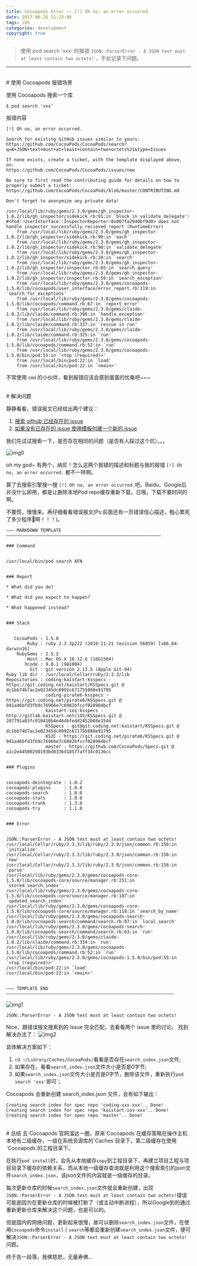 ```yaml
---
title: Cocoapods Error —— [!] Oh no, an error occurred.
date: 2017-06-26 11:23:06
tags: iOS
categories: development
copyright: true
---
```


> 使用 pod search 'xxx' 时报错 `JSON::ParserError - A JSON text must at least contain two octets!` ，于此记录下问题。

<!--more-->

---

<br/>
# 使用 Cocoapods 报错场景

使用 Cocoapods 搜索一个库
```
$ pod search 'xxx'
```

报错内容
```
[!] Oh no, an error occurred.

Search for existing GitHub issues similar to yours:
https://github.com/CocoaPods/CocoaPods/search?q=A+JSON+text+must+at+least+contain+two+octets%21&type=Issues

If none exists, create a ticket, with the template displayed above, on:
https://github.com/CocoaPods/CocoaPods/issues/new

Be sure to first read the contributing guide for details on how to properly submit a ticket:
https://github.com/CocoaPods/CocoaPods/blob/master/CONTRIBUTING.md

Don't forget to anonymize any private data!

/usr/local/lib/ruby/gems/2.3.0/gems/gh_inspector-1.0.2/lib/gh_inspector/sidekick.rb:91:in `block in validate_delegate': #<Pod::UserInterface::InspectorReporter:0x007fa2940bf9d0> does not handle inspector_successfully_recieved_report (RuntimeError)
	from /usr/local/lib/ruby/gems/2.3.0/gems/gh_inspector-1.0.2/lib/gh_inspector/sidekick.rb:90:in `each'
	from /usr/local/lib/ruby/gems/2.3.0/gems/gh_inspector-1.0.2/lib/gh_inspector/sidekick.rb:90:in `validate_delegate'
	from /usr/local/lib/ruby/gems/2.3.0/gems/gh_inspector-1.0.2/lib/gh_inspector/sidekick.rb:20:in `search'
	from /usr/local/lib/ruby/gems/2.3.0/gems/gh_inspector-1.0.2/lib/gh_inspector/inspector.rb:65:in `search_query'
	from /usr/local/lib/ruby/gems/2.3.0/gems/gh_inspector-1.0.2/lib/gh_inspector/inspector.rb:59:in `search_exception'
	from /usr/local/lib/ruby/gems/2.3.0/gems/cocoapods-1.5.0/lib/cocoapods/user_interface/error_report.rb:119:in `search_for_exceptions'
	from /usr/local/lib/ruby/gems/2.3.0/gems/cocoapods-1.5.0/lib/cocoapods/command.rb:67:in `report_error'
	from /usr/local/lib/ruby/gems/2.3.0/gems/claide-1.0.2/lib/claide/command.rb:396:in `handle_exception'
	from /usr/local/lib/ruby/gems/2.3.0/gems/claide-1.0.2/lib/claide/command.rb:337:in `rescue in run'
	from /usr/local/lib/ruby/gems/2.3.0/gems/claide-1.0.2/lib/claide/command.rb:325:in `run'
	from /usr/local/lib/ruby/gems/2.3.0/gems/cocoapods-1.5.0/lib/cocoapods/command.rb:52:in `run'
	from /usr/local/lib/ruby/gems/2.3.0/gems/cocoapods-1.5.0/bin/pod:55:in `<top (required)>'
	from /usr/local/bin/pod:22:in `load'
	from /usr/local/bin/pod:22:in `<main>'
```

不常使用 `cmd` 的小伙伴，看到报错应该会感到蛋蛋的忧桑吧~~~

<br/>
# 解决问题

静静看看，错误报文已经给出两个建议：
1. [搜索 github 已经存在的 issue](https://github.com/CocoaPods/CocoaPods/search?q=A+JSON+text+must+at+least+contain+two+octets%21&type=Issues)
2. [如果没有已存在的 issue 使用模板创建一个新的 issue](https://github.com/CocoaPods/CocoaPods/issues/new)

我们先试试搜索一下，是否存在相同的问题（是否有人踩过这个坑）。。。

![img0](/resourse/iOS/Cocoapods/0.png)

oh my god~ 有两个，纳尼！怎么这两个报错的描述和标题与我的报错 `[!] Oh no, an error occurred.` 都不一样啊。

算了去搜索引擎搜一搜 `[!] Oh no, an error occurred.`吧，Baidu、Google后并没什么卵用，都是让删除本地Pod repo缓存重新下载，日哦，下载不要时间的啊。

不要慌，慢慢来。再仔细看看错误报文(Ps:前面还有一页错误信心描述，粗心累死了多少程序🐒啊！！！)。
```
――― MARKDOWN TEMPLATE ―――――――――――――――――――――――――――――――――――――――――――――――――――――――――――

### Command


/usr/local/bin/pod search AFN


### Report

* What did you do?

* What did you expect to happen?

* What happened instead?


### Stack


   CocoaPods : 1.5.0
        Ruby : ruby 2.3.3p222 (2016-11-21 revision 56859) [x86_64-darwin16]
    RubyGems : 2.5.2
        Host : Mac OS X 10.12.6 (16G1504)
       Xcode : 9.0.1 (9A1004)
         Git : git version 2.13.5 (Apple Git-94)
Ruby lib dir : /usr/local/Cellar/ruby/2.3.3/lib
Repositories : coding-kaistart-ksspecs - https://git.coding.net/kaistart/KSSpecs.git @ dc1bb74b7ac2e82345dc0992c671755888e91795
               coding-pirate6-ksspecs - https://git.coding.net/pirate6/KSSpecs.git @ 941a46bfd3fb9c76966e7c6982bfccf028984bcf
               kaistart-ios-ksspecs - http://gitlab.kaistart.net/iOS/KSSpecs.git @ 207791a83fc010410b4e46dbfedd2452068e154d
               KSSpecs - git@git.coding.net:kaistart/KSSpecs.git @ dc1bb74b7ac2e82345dc0992c671755888e91795
               KSZC - https://git.coding.net/pirate6/KSSpecs.git @ 941a46bfd3fb9c76966e7c6982bfccf028984bcf
               master - https://github.com/CocoaPods/Specs.git @ a1c2e4450029d193bd8336d18577aff34c0136cc


### Plugins


cocoapods-deintegrate : 1.0.2
cocoapods-plugins     : 1.0.0
cocoapods-search      : 1.0.0
cocoapods-stats       : 1.0.0
cocoapods-trunk       : 1.3.0
cocoapods-try         : 1.1.0


### Error


JSON::ParserError - A JSON text must at least contain two octets!
/usr/local/Cellar/ruby/2.3.3/lib/ruby/2.3.0/json/common.rb:156:in `initialize'
/usr/local/Cellar/ruby/2.3.3/lib/ruby/2.3.0/json/common.rb:156:in `new'
/usr/local/Cellar/ruby/2.3.3/lib/ruby/2.3.0/json/common.rb:156:in `parse'
/usr/local/lib/ruby/gems/2.3.0/gems/cocoapods-core-1.5.0/lib/cocoapods-core/source/manager.rb:251:in `stored_search_index'
/usr/local/lib/ruby/gems/2.3.0/gems/cocoapods-core-1.5.0/lib/cocoapods-core/source/manager.rb:187:in `updated_search_index'
/usr/local/lib/ruby/gems/2.3.0/gems/cocoapods-core-1.5.0/lib/cocoapods-core/source/manager.rb:118:in `search_by_name'
/usr/local/lib/ruby/gems/2.3.0/gems/cocoapods-search-1.0.0/lib/cocoapods-search/command/search.rb:87:in `local_search'
/usr/local/lib/ruby/gems/2.3.0/gems/cocoapods-search-1.0.0/lib/cocoapods-search/command/search.rb:63:in `run'
/usr/local/lib/ruby/gems/2.3.0/gems/claide-1.0.2/lib/claide/command.rb:334:in `run'
/usr/local/lib/ruby/gems/2.3.0/gems/cocoapods-1.5.0/lib/cocoapods/command.rb:52:in `run'
/usr/local/lib/ruby/gems/2.3.0/gems/cocoapods-1.5.0/bin/pod:55:in `<top (required)>'
/usr/local/bin/pod:22:in `load'
/usr/local/bin/pod:22:in `<main>'


――― TEMPLATE END ――――――――――――――――――――――――――――――――――――――――――――――――――――――――――――――――
```

![img1](/resourse/iOS/Cocoapods/1.jpg)

```
JSON::ParserError - A JSON text must at least contain two octets!
```

Nice，跟错误报文搜索到的 issue 完全匹配，去看看两个 issue 里的讨论。
找到解决办法了：
![img2](/resourse/iOS/Cocoapods/2.png)


具体解决方案如下：
1. `cd ~/Library/Caches/CocoaPods/`看看是否存在`search_index.json`文件;
2. 如果存在，看看`search_index.json`文件大小是否是0字节;
3. 如果`search_index.json`文件大小是否是0字节，删除该文件，重新执行`pod search 'xxx'`即可；

Cocoapods 会重新创建 search_index.json 文件，会有如下输出：
```
Creating search index for spec repo 'coding-xxx-xxx'.. Done!
Creating search index for spec repo 'kaistart-ios-xxx'.. Done!
Creating search index for spec repo 'master'.. Done!
```


<br/>
# 总结
去`Cocoapods`官网溜达一圈，原来`Cocoapods`在缓存策略在操作主机本地有二级缓存，一级在系统资源库的`Caches`目录下，第二级缓存在使用`Cocoapods`的工程目录下。

在执行`pod install`时，会先从本地缓存`copy`到工程目录下，再建立项目工程与项目目录下缓存的依赖关系，而从本地一级缓存查询就是利用这个搜索索引的json文件`search_index.json`，该json文件的内容就是一级缓存的目录。

每次更新仓库的时候`search_index.json`文件就会重新创建，出现`JSON::ParserError - A JSON text must at least contain two octets!`错误可能是因为在更新仓库的时候被打断了（或主动中断进程），所以Google到的通过重新更新仓库来解决这个问题，也是可以的。

但是国内的网络问题，更新起来很慢，故可以删除`search_index.json`文件，在使用`Cocoapods`命令`install`丨`search`等都会重新创建`search_index.json`文件，便可解决`JSON::ParserError - A JSON text must at least contain two octets!`问题。

终于告一段落，我佛慈悲，无量寿佛...


